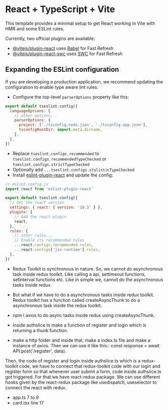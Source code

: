 # React + TypeScript + Vite

This template provides a minimal setup to get React working in Vite with HMR and some ESLint rules.

Currently, two official plugins are available:

- [@vitejs/plugin-react](https://github.com/vitejs/vite-plugin-react/blob/main/packages/plugin-react/README.md) uses [Babel](https://babeljs.io/) for Fast Refresh
- [@vitejs/plugin-react-swc](https://github.com/vitejs/vite-plugin-react-swc) uses [SWC](https://swc.rs/) for Fast Refresh

## Expanding the ESLint configuration

If you are developing a production application, we recommend updating the configuration to enable type aware lint rules:

- Configure the top-level `parserOptions` property like this:

```js
export default tseslint.config({
  languageOptions: {
    // other options...
    parserOptions: {
      project: ['./tsconfig.node.json', './tsconfig.app.json'],
      tsconfigRootDir: import.meta.dirname,
    },
  },
})
```

- Replace `tseslint.configs.recommended` to `tseslint.configs.recommendedTypeChecked` or `tseslint.configs.strictTypeChecked`
- Optionally add `...tseslint.configs.stylisticTypeChecked`
- Install [eslint-plugin-react](https://github.com/jsx-eslint/eslint-plugin-react) and update the config:

```js
// eslint.config.js
import react from 'eslint-plugin-react'

export default tseslint.config({
  // Set the react version
  settings: { react: { version: '18.3' } },
  plugins: {
    // Add the react plugin
    react,
  },
  rules: {
    // other rules...
    // Enable its recommended rules
    ...react.configs.recommended.rules,
    ...react.configs['jsx-runtime'].rules,
  },
})
```
- Redux Toolkit is synchronous in nature. So, we cannot do asynchronous task inside redux toolkit. Like calling a api, settimeout functions, setinterval functions etc. Like in simple we, cannot do the asynchronous tasks inside redux. 

- But what if we have to do a asynchronous tasks inside redux toolkit. Redux toolkit has a function called createAsyncThunk to do a asynchronous task inside the redux toolkit.

- npm i axios to do async tasks inside redux using createAsyncThunk.

- Inside authslice.ts make a function of register and login which is returning a thunk function.

- make a http folder and inside that, make a index.ts file and make a instance of axios. Then we can use it like this::  const response = await API.post('/register', data).

Then, the code of register and login inside authslice.ts which is a redux-toolkit code, we have to connect that redux-toolkit code with our login and register form so that whenever user submit a form, code inside authslice.ts got triggered. For that we have react-redux package. We can use different hooks given by the react-redux package like usedispatch, useselector to connect the react with redux.


- app.ts 7 to 9
- card.tsx line 17

